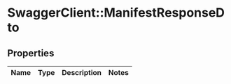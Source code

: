 # SwaggerClient::ManifestResponseDto

## Properties
Name | Type | Description | Notes
------------ | ------------- | ------------- | -------------


